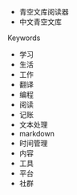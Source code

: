 ---
---

- 青空文库阅读器
- 中文青空文库

Keywords 
- 学习
- 生活
- 工作
- 翻译
- 编程
- 阅读
- 记账
- 文本处理
- markdown
- 时间管理
- 内容
- 工具
- 平台
- 社群